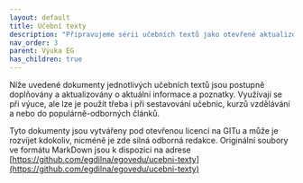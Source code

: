 ```yaml
---
layout: default
title: Učební texty
description: "Připravujeme sérii učebních textů jako otevřené aktualizované podklady nejen pro profesionální výuku eGovernmentu, ale pro jakékoliv tématické vzdělávání."
nav_order: 3
parent: Výuka EG
has_children: true
---
```


Níže uvedené dokumenty jednotlivých učebních textů jsou postupně doplňovány a aktualizovány o aktuální informace a poznatky. Využívají se při výuce, ale lze je použít třeba i při sestavování učebnic, kurzů vzdělávání a nebo do populárně-odborných článků.

Tyto dokumenty jsou vytvářeny pod otevřenou licencí na GITu a může je rozvíjet kdokoliv, nicméně je zde silná odborná redakce. Originální soubory ve formátu MarkDown jsou k dispozici na adrese [https://github.com/egdilna/egovedu/ucebni-texty](https://github.com/egdilna/egovedu/ucebni-texty)